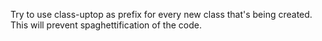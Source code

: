 Try to use class-uptop as prefix for every new class that's being created. This will prevent spaghettification of the code.

